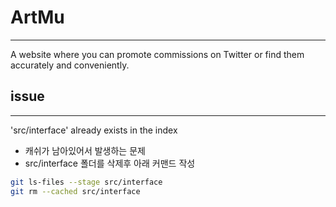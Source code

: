 # ArtMu 
---
A website where you can promote commissions on Twitter or find them accurately and conveniently.


## issue
---
'src/interface' already exists in the index
- 캐쉬가 남아있어서 발생하는 문제
- src/interface 폴더를 삭제후 아래 커맨드 작성

```bash
git ls-files --stage src/interface
git rm --cached src/interface
```